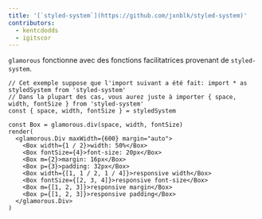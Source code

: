 ```yaml
---
title: '[`styled-system`](https://github.com/jxnblk/styled-system)'
contributors:
  - kentcdodds
  - igitscor
---
```


`glamorous` fonctionne avec des fonctions facilitatrices provenant de `styled-system`.

```interactive {summary: 'Démonstration interactive', clickToRender: true}
// Cet exemple suppose que l'import suivant a été fait: import * as styledSystem from 'styled-system'
// Dans la plupart des cas, vous aurez juste à importer { space, width, fontSize } from 'styled-system'
const { space, width, fontSize } = styledSystem

const Box = glamorous.div(space, width, fontSize)
render(
  <glamorous.Div maxWidth={600} margin="auto">
    <Box width={1 / 2}>width: 50%</Box>
    <Box fontSize={4}>font-size: 20px</Box>
    <Box m={2}>margin: 16px</Box>
    <Box p={3}>padding: 32px</Box>
    <Box width={[1, 1 / 2, 1 / 4]}>responsive width</Box>
    <Box fontSize={[2, 3, 4]}>responsive font-size</Box>
    <Box m={[1, 2, 3]}>responsive margin</Box>
    <Box p={[1, 2, 3]}>responsive padding</Box>
  </glamorous.Div>
)
```
